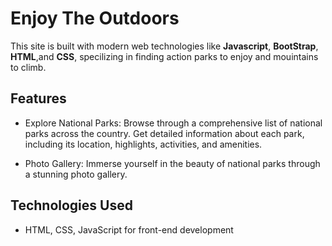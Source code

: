 # Enjoy The Outdoors

This site is built with modern web technologies like **Javascript**, **BootStrap**, **HTML**,and **CSS**, specilizing in finding action parks to enjoy and mouintains to climb.

## Features

- Explore National Parks: Browse through a comprehensive list of national parks across the country. Get detailed information about each park, including its location, highlights, activities, and amenities.

- Photo Gallery: Immerse yourself in the beauty of national parks through a stunning photo gallery.

## Technologies Used

- HTML, CSS, JavaScript for front-end development
